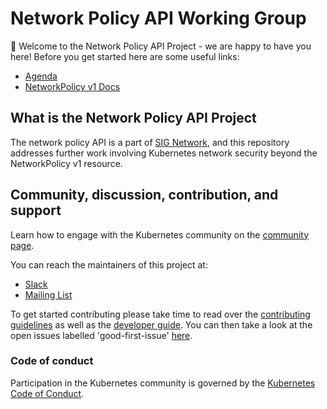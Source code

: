 # Network Policy API Working Group
 👋 Welcome to the Network Policy API Project - we are happy to have you here! Before you get started here are some useful links:
- [Agenda](https://docs.google.com/document/d/1AtWQy2fNa4qXRag9cCp5_HsefD7bxKe3ea2RPn8jnSs/edit#heading=h.ajvcztp6cza)
- [NetworkPolicy v1 Docs](https://kubernetes.io/docs/concepts/services-networking/network-policies/)

## What is the Network Policy API Project
The network policy API is a part of [SIG Network](https://github.com/kubernetes/community/tree/master/sig-network),
and this repository addresses further work involving Kubernetes network security beyond the NetworkPolicy v1 resource.

## Community, discussion, contribution, and support
Learn how to engage with the Kubernetes community on the [community page](http://kubernetes.io/community/).

You can reach the maintainers of this project at:
- [Slack](https://kubernetes.slack.com/messages/sig-network-policy-api)
- [Mailing List](https://groups.google.com/forum/#!forum/kubernetes-sig-network)

To get started contributing please take time to read over the [contributing guidelines](https://github.com/kubernetes-sigs/network-policy-api/blob/master/CONTRIBUTING.md) as well as the [developer guide](https://github.com/kubernetes/community/blob/master/contributors/devel/README.md). You can then take a look at the open issues labelled 'good-first-issue' [here](https://github.com/kubernetes-sigs/network-policy-api/issues?q=is%3Aissue+is%3Aopen+label%3A%22good+first+issue%22).
### Code of conduct
Participation in the Kubernetes community is governed by the [Kubernetes Code of Conduct](code-of-conduct.md).
